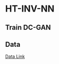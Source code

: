 # HT-INV-NN
## Train DC-GAN

## Data
[Data Link]([https://link-url-here.org](https://drive.google.com/drive/folders/1UHO5VSUCmDCAoPgBvuqNUF2s8HM5ofG0?usp=share_link))
